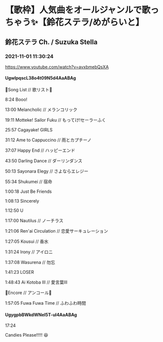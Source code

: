 # 【歌枠】人気曲をオールジャンルで歌っちゃう✨【鈴花ステラ/めがらいと】

## 鈴花ステラ Ch. / Suzuka Stella

### 2021-11-01 11:30:24

https://www.youtube.com/watch?v=avxbmebQsXA

#### UgwlpqscL38o4t09N5d4AaABAg

🔔Song List // 歌リスト🔔



8:24 Booo! 

13:00 Melancholic // メランコリック

19:11 Motteke! Sailor Fuku // もってけ!セーラーふく 

25:57 Cagayake! GIRLS

31:12 Ame to Cappuccino // 雨とカプチーノ

37:07 Happy End // ハッピーエンド

43:50 Darling Dance // ダーリンダンス

50:13 Sayonara Elegy // さよならエレジー

55:34 Shukumei // 宿命

1:00:18 Just Be Friends

1:08:13 Sincerely

1:12:50 U

1:17:00 Nautilus // ノーチラス

1:21:06 Ren'ai Circulation // 恋愛サーキュレーション

1:27:05 Kousui // 香水

1:31:24 Irony // アイロニ

1:37:08 Wasurena // 勿忘

1:41:23 LOSER

1:48:43 Ai Kotoba III // 愛言葉III



🔔Encore // アンコール🔔

1:57:05 Fuwa Fuwa Time // ふわふわ時間



#### UgygpbBWkdWNel5T-ul4AaABAg

17:24

Candies Please!!!!! 😆

